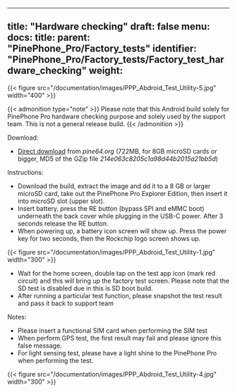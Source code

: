 
---
title: "Hardware checking"
draft: false
menu:
  docs:
    title:
    parent: "PinePhone_Pro/Factory_tests"
    identifier: "PinePhone_Pro/Factory_tests/Factory_test_hardware_checking"
    weight: 
---

{{< figure src="/documentation/images/PPP_Abdroid_Test_Utility-5.jpg" width="400" >}}

{{< admonition type="note" >}}
Please note that this Android build solely for PinePhone Pro hardware checking purpose and solely used by the support team. This is not a general release build.
{{< /admonition >}}

Download:

* [Direct download](https://files.pine64.org/os/PinePhonePro/pinephone_pro_dd_android9_QC_Test_SDboot_20220215-8GB.img.gz) from _pine64.org_ (722MB, for 8GB microSD cards or bigger, MD5 of the GZip file _214e063c8205c1a98d44b2015a21bb5d_)

Instructions:

* Download the build, extract the image and dd it to a 8 GB or larger microSD card, take out the PinePhone Pro Explorer Edition, then insert it into microSD slot (upper slot).
* Insert battery, press the RE button (bypass SPI and eMMC boot) underneath the back cover while plugging in the USB-C power. After 3 seconds release the RE button.
* When powering up, a battery icon screen will show up. Press the power key for two seconds, then the Rockchip logo screen shows up.

{{< figure src="/documentation/images/PPP_Abdroid_Test_Utility-1.jpg" width="300" >}}

* Wait for the home screen, double tap on the test app icon (mark red circuit) and this will bring up the factory test screen. Please note that the SD test is disabled due in this is SD boot build.
* After running a particular test function, please snapshot the test result and pass it back to support team

Notes:

* Please insert a functional SIM card when performing the SIM test
* When perform GPS test, the first result may fail and please ignore this false message.
* For light sensing test, please have a light shine to the PinePhone Pro when performing the test.

{{< figure src="/documentation/images/PPP_Abdroid_Test_Utility-4.jpg" width="300" >}}
